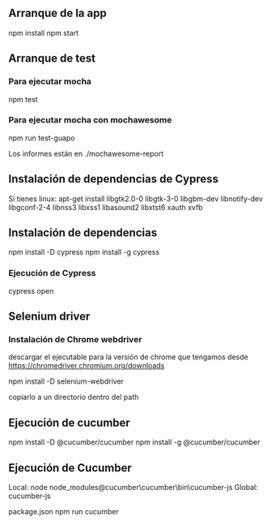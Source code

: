 ## Arranque de la app
npm install
npm start
## Arranque de test
### Para ejecutar mocha
npm test
### Para ejecutar mocha con mochawesome
npm run test-guapo

Los informes están en ./mochawesome-report
## Instalación de dependencias de Cypress
Si tienes linux:
apt-get install libgtk2.0-0 libgtk-3-0 libgbm-dev libnotify-dev libgconf-2-4 libnss3 libxss1 libasound2 libxtst6 xauth xvfb

## Instalación de dependencias
npm install -D cypress
npm install -g cypress
### Ejecución de Cypress
cypress open

## Selenium driver
### Instalación de Chrome webdriver
descargar el ejecutable para la versión de chrome que tengamos desde
https://chromedriver.chromium.org/downloads

npm install -D selenium-webdriver

copiarlo a un directorio dentro del path
## Ejecución de cucumber
npm install -D @cucumber/cucumber
npm install -g @cucumber/cucumber

## Ejecución de Cucumber
Local: node node_modules\@cucumber\cucumber\bin\cucumber-js
Global: cucumber-js

package.json
npm run cucumber


